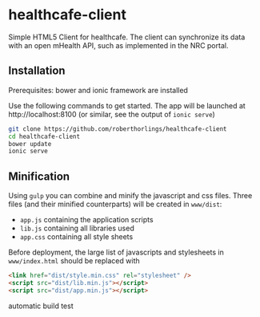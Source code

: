 # healthcafe-client
Simple HTML5 Client for healthcafe. The client can synchronize its data with an open mHealth API, such as implemented in the NRC portal.

## Installation
Prerequisites: bower and ionic framework are installed

Use the following commands to get started. The app will be launched at http://localhost:8100 (or similar, see the output of `ionic serve`)
```bash
git clone https://github.com/roberthorlings/healthcafe-client
cd healthcafe-client
bower update
ionic serve
```

## Minification
Using `gulp` you can combine and minify the javascript and css files. Three files (and their minified counterparts) will be created in `www/dist`:
- `app.js` containing the application scripts
- `lib.js` containing all libraries used
- `app.css` containing all style sheets

Before deployment, the large list of javascripts and stylesheets in `www/index.html` should be replaced with 

```html
<link href="dist/style.min.css" rel="stylesheet" />
<script src="dist/lib.min.js"></script>
<script src="dist/app.min.js"></script>
```

automatic build test
